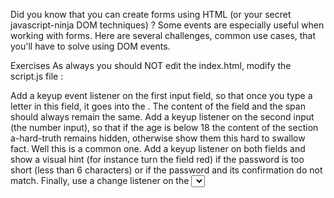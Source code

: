 Did you know that you can create forms using HTML (or your secret javascript-ninja DOM techniques) ? Some events are especially useful when working with forms. Here are several challenges, common use cases, that you'll have to solve using DOM events.

Exercises
As always you should NOT edit the index.html, modify the script.js file :

Add a keyup event listener on the first input field, so that once you type a letter in this field, it goes into the <span id="display-firstname">. The content of the field and the span should always remain the same.
Add a keyup listener on the second input (the number input), so that if the age is below 18 the content of the section a-hard-truth remains hidden, otherwise show them this hard to swallow fact.
Well this is a common one. Add a keyup listener on both fields and show a visual hint (for instance turn the field red) if the password is too short (less than 6 characters) or if the password and its confirmation do not match.
Finally, use a change listener on the <select> field to toggle a dark mode on the whole page. For ease of use, we'll say that the dark mode is just turning the background black and the text white.
